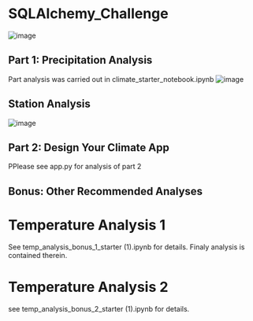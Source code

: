 # SQLAlchemy_Challenge
![image](https://user-images.githubusercontent.com/99673859/168905708-b9fd446d-11ef-4c63-9676-5b80729e7ef8.png)


## Part 1: Precipitation Analysis
Part analysis was carried out in climate_starter_notebook.ipynb
![image](https://user-images.githubusercontent.com/99673859/168906040-43d21205-c221-486d-8f78-f975376483c6.png)

## Station Analysis
![image](https://user-images.githubusercontent.com/99673859/168905934-9132cb71-ff2d-4bc9-9c88-57f6fccec7a0.png)


## Part 2: Design Your Climate App
PPlease see app.py for analysis of part 2

## Bonus: Other Recommended Analyses
# Temperature Analysis 1
See temp_analysis_bonus_1_starter (1).ipynb for details. Finaly analysis is contained therein. 

# Temperature Analysis 2
see temp_analysis_bonus_2_starter (1).ipynb for details.
